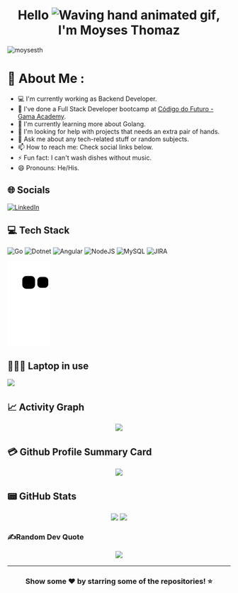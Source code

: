 <h1 align="center"> Hello <img src="https://raw.githubusercontent.com/nixin72/nixin72/master/wave.gif" 
         alt="Waving hand animated gif"
         height="45"
         width="45" />, I'm Moyses Thomaz</h1>

<p align="left"> <img src="https://komarev.com/ghpvc/?username=moysesth&label=Views&color=blue&style=plastic&style=for-the-badge" alt="moysesth" /> </p>

# 💫 About Me :
- 💻 I'm currently working as Backend Developer.
- 🎯 I've done a Full Stack Developer bootcamp at [Código do Futuro - Gama Academy](https://codigodofuturo.corporate.gama.academy/).
- 🌱 I'm currently learning more about Golang.
- 🤔 I'm looking for help with projects that needs an extra pair of hands.
- 💬 Ask me about any tech-related stuff or random subjects.
- 📫 How to reach me: Check social links below.
- ⚡ Fun fact: I can't wash dishes without music.
- 😄 Pronouns: He/His.
<!-- - 👨‍💻 Check out my personal portfolio: -->

## 🌐 Socials
[![LinkedIn](https://img.shields.io/badge/LinkedIn-0077B5?style=for-the-badge&logo=linkedin&logoColor=white)](https://linkedin.com/in/moysesthomaz) 
<!-- [![Portfolio](https://img.shields.io/badge/portfolio-12100E?style=for-the-badge&logo=github&logoColor=white)](https://moysesth.github.io/portfolio/)  -->
<!-- [![Instagram](https://img.shields.io/badge/Instagram-E4405F?style=for-the-badge&logo=instagram&logoColor=white)](https://instagram.com/moytath)   -->

## 💻 Tech Stack
![Go](https://img.shields.io/badge/go-%2300ADD8.svg?style=for-the-badge&logo=go&logoColor=white) ![Dotnet](https://img.shields.io/badge/.NET-5C2D91?style=for-the-badge&logo=.net&logoColor=white) ![Angular](https://img.shields.io/badge/angular-%23DD0031.svg?style=for-the-badge&logo=angular&logoColor=white) ![NodeJS](https://img.shields.io/badge/node.js-6DA55F?style=for-the-badge&logo=node.js&logoColor=white)  ![MySQL](https://img.shields.io/badge/MySQL-00000F?style=for-the-badge&logo=mysql&logoColor=white) ![JIRA](https://img.shields.io/badge/Jira-0052CC?style=for-the-badge&logo=Jira&logoColor=white) 	 

![snake animation](https://github.com/moysesth/moysesth/blob/output/github-contribution-grid-snake2.svg)


## 👨🏻‍💻 Laptop in use
<img src="https://img.shields.io/badge/Apple-MacBook_Air_M2-999999?style=for-the-badge&logo=apple&logoColor=white"/>


## 📈 Activity Graph
<p align="center">
	<img src="https://github-readme-activity-graph.vercel.app/graph?username=moysesth&theme=github"/>
</p>

## 💳 Github Profile Summary Card
<p align="center">
  <img src="https://github-profile-summary-cards.vercel.app/api/cards/profile-details?username=moysesth&theme=moonlight"/>
</p>

## 📟 GitHub Stats
<p align="center">
	<img width="48%" src="https://github-readme-stats.vercel.app/api?username=moysesth&show_icons=true&theme=onedark" />
	<img width="48%" src="https://github-readme-streak-stats.herokuapp.com/?user=moysesth&theme=onedark" />
</p>

### ✍️Random Dev Quote

<div align="center">

![](https://quotes-github-readme.vercel.app/api?type=horizontal&theme=dark)

</div>

---

<div align="center">

### Show some ❤️ by starring some of the repositories! ⭐

</div>
